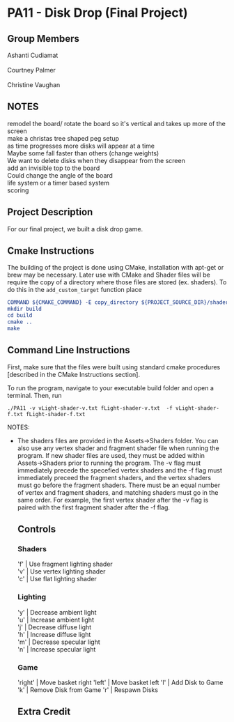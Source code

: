 # PA11 - Disk Drop (Final Project)
<!-- comment format for markdown-->
## Group Members
Ashanti Cudiamat<br/><br/>
Courtney Palmer<br/><br/>
Christine Vaughan

## NOTES
remodel the board/ rotate the board so it's vertical and takes up more of the screen<br/>
make a christas tree shaped peg setup <br/>
as time progresses more disks will appear at a time<br/>
Maybe some fall faster than others (change weights)<br/>
We want to delete disks when they disappear from the screen<br/> 
add an invisible top to the board<br/>
Could change the angle of the board<br/>
life system or a timer based system<br/>
scoring<br/>

## Project Description
For our final project, we built a disk drop game.

## Cmake Instructions
The building of the project is done using CMake, installation with apt-get or brew may be necessary. Later use with CMake and Shader files will be require the copy of a directory where those files are stored (ex. shaders). To do this in the ```add_custom_target``` function place 
```cmake
COMMAND ${CMAKE_COMMAND} -E copy_directory ${PROJECT_SOURCE_DIR}/shaders/ ${CMAKE_CURRENT_BINARY_DIR}/shaders
mkdir build
cd build
cmake ..
make
```

## Command Line Instructions
First, make sure that the files were built using standard cmake procedures [described in the CMake Instructions section].

To run the program, navigate to your executable build folder and open a terminal. Then, run
```
./PA11 -v vLight-shader-v.txt fLight-shader-v.txt  -f vLight-shader-f.txt fLight-shader-f.txt
```
NOTES: 
<ul>
<li>The shaders files are provided in the Assets->Shaders folder. You can also use any vertex shader and fragment shader file when running the program. If new shader files are used, they must be added within Assets->Shaders prior to running the program. The -v flag must immediately precede the specefied vertex shaders and the -f flag must immediately preceed the fragment shaders, and the vertex shaders must go before the fragment shaders. There must be an equal number of vertex and fragment shaders, and matching shaders must go in the same order. For example, the first vertex shader after the -v flag is paired with the first fragment shader after the -f flag.</li>
<!--<li>There are several .obj and .mtl files provided within the Assets->Models folder. You may use any .obj and .mtl file as long as it has been placed inside the Assets->Models folder.The name of the desired .obj file must be added in the appropriate place in the config file to be added to the program.</li>
<li>There are several textures provided within the Assets->Textures folder. You may use any image file as long as it has been placed inside the Assets->Textures folder.The name of the desired texture must be added in the appropriate place in the config file to be added to the program.</li>
</ul>-->

## Controls

### Shaders
'f'      | Use fragment lighting shader<br/>
'v'      | Use vertex lighting shader<br/>
'c'      | Use flat lighting shader<br/>

### Lighting
'y'      | Decrease ambient light <br/>
'u'      | Increase ambient light<br/>
'j'      | Decrease diffuse light <br/>
'h'      | Increase diffuse light<br/>
'm'      | Decrease specular light <br/>
'n'      | Increase specular light<br/>

### Game
'right'  | Move basket right
'left'   | Move basket left
'l'      | Add Disk to Game
'k'      | Remove Disk from Game
'r'      | Respawn Disks

<!--### Pinball Controls
'p'/'e'  | Right Paddle<br/>
'i'/'q'	 | Left Paddle<br/>
'o'	     | Trigger Plunger - hold o to pull back further<br/>
'r'	     | Reset Game<br/>
't'	     | Top Down Camera view<br/>
'z'	     | Default Camera view<br/>
'x'	     | Follow Ball<br/>-->

## Extra Credit

